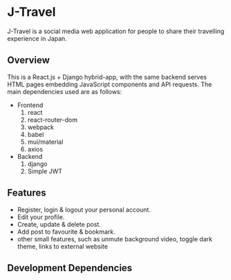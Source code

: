 # J-Travel
J-Travel is a social media web application for people to share their travelling experience in Japan. 

## Overview
This is a React.js + Django hybrid-app, with the same backend serves HTML pages embedding JavaScript components and API requests. The main dependencies used are as follows:
* Frontend
  1. react
  2. react-router-dom
  3. webpack
  4. babel
  5. mui/material
  6. axios
* Backend
  1. django
  2. Simple JWT

## Features
* Register, login & logout your personal account.
* Edit your profile.
* Create, update & delete post.
* Add post to favourite & bookmark.
* other small features, such as unmute background video, toggle dark theme, links to external website

## Development Dependencies
